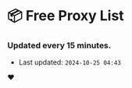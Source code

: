 # :package: Free Proxy List
### Updated every 15 minutes.

- Last updated: `2024-10-25 04:43`

:heart:
